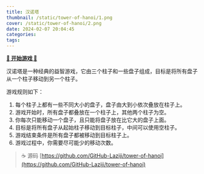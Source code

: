 ```yaml
---
title: 汉诺塔
thumbnail: /static/tower-of-hanoi/1.png
cover: /static/tower-of-hanoi/2.png
date: 2024-02-07 20:04:45
categories:
tags:
---
```

[**🎉 开始游戏 🎉**](https://github-laziji.github.io/tower-of-hanoi/)

汉诺塔是一种经典的益智游戏，它由三个柱子和一些盘子组成，目标是将所有盘子从一个柱子移动到另一个柱子。
<!-- more -->
游戏规则如下：
1. 每个柱子上都有一些不同大小的盘子，盘子由大到小依次叠放在柱子上。
2. 游戏开始时，所有盘子都叠放在一个柱子上，其他两个柱子为空。
3. 你每次只能移动一个盘子，且只能将盘子放在比它大的盘子上面。
4. 目标是将所有盘子从起始柱子移动到目标柱子，中间可以使用空柱子。
5. 游戏结束条件是所有盘子都被移动到目标柱子上。
6. 游戏过程中，你需要尽可能少的移动次数。

> ☕ 源码 [https://github.com/GitHub-Laziji/tower-of-hanoi](https://github.com/GitHub-Laziji/tower-of-hanoi)